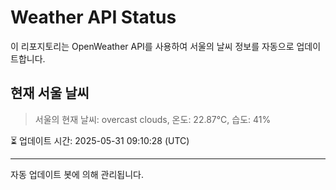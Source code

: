 
# Weather API Status

이 리포지토리는 OpenWeather API를 사용하여 서울의 날씨 정보를 자동으로 업데이트합니다.

## 현재 서울 날씨
> 서울의 현재 날씨: overcast clouds, 온도: 22.87°C, 습도: 41%

⏳ 업데이트 시간: 2025-05-31 09:10:28 (UTC)

---
자동 업데이트 봇에 의해 관리됩니다.
